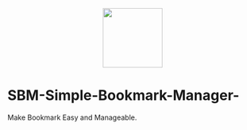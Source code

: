 <div align="center">
  <img src="https://i.postimg.cc/xCP3WLxn/sbm-logo.png" width="120px">
</div>

# SBM-Simple-Bookmark-Manager-
Make Bookmark Easy and Manageable.
